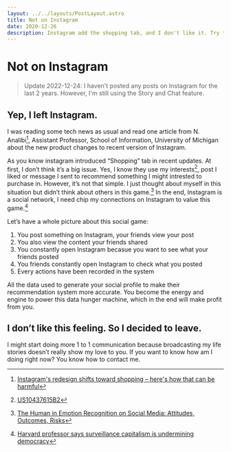 ```yaml
---
layout: ../../layouts/PostLayout.astro
title: Not on Instagram
date: 2020-12-26
description: Instagram add the shopping tab, and I don't like it. Try to escape.
---
```

# Not on Instagram

> Update 2022-12-24: I haven't posted any posts on Instagram for the last 2 years. However, I'm still using the Story and Chat feature.

## Yep, I left Instagram.


I was reading some tech news as usual and read one article from N. Analibi[^1], Assistant Professor, School of Information, University of Michigan about the new product changes to recent version of Instagram.

As you know instagram introduced “Shopping” tab  in recent updates. At first, I don’t think it’s a big issue. Yes, I know they use my interests[^3], post I liked or message I sent to recommend something I might intrested to purchase in. However, it’s not that simple. I just thought about myself in this situation but didn’t think about others in this game.[^2] In the end, Instagram is a social network, I need chip my connections on Instagram to value this game.[^4]

Let’s have a whole picture about this social game:

1.  You post something on Instagram, your friends view your post
2.  You also view the content your friends shared
3.  You constantly open Instagram becasue you want to see what your friends posted
4.  You friends constantly open Instagram to check what you posted
5.  Every actions have been recorded in the system

All the data used to generate your social profile to make their recommendation system more accurate. You become the energy and engine to power this data hunger machine, which in the end will make profit from you.

## I don’t like this feeling. So I decided to leave.

I might start doing more 1 to 1 communication because broadcasting my life stories doesn’t really show my love to you. If you want to know how am I doing right now? You know how to contact me.

[^1]: [Instagram's redesign shifts toward shopping – here's how that can be harmful](https://theconversation.com/instagrams-redesign-shifts-toward-shopping-heres-how-that-can-be-harmful-151537)

[^2]: [The Human in Emotion Recognition on Social Media: Attitudes, Outcomes, Risks](https://dl.acm.org/doi/10.1145/3313831.3376680)
[^3]: [US10437615B2](https://patents.google.com/patent/US10437615B2/en)
[^4]: [Harvard professor says surveillance capitalism is undermining democracy](https://news.harvard.edu/gazette/story/2019/03/harvard-professor-says-surveillance-capitalism-is-undermining-democracy/)
